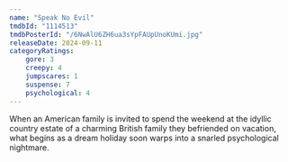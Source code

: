 ```yaml
---
name: "Speak No Evil"
tmdbId: "1114513"
tmdbPosterId: "/6NwAlU6ZH6ua3sYpFAUpUnoKUmi.jpg"
releaseDate: 2024-09-11
categoryRatings:
    gore: 3
    creepy: 4
    jumpscares: 1
    suspense: 7
    psychological: 4
---
```

When an American family is invited to spend the weekend at the idyllic country estate of a charming British family they befriended on vacation, what begins as a dream holiday soon warps into a snarled psychological nightmare.
